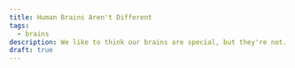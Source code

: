 ```yaml
---
title: Human Brains Aren't Different
tags:
  - brains
description: We like to think our brains are special, but they're not.
draft: true
---
```


